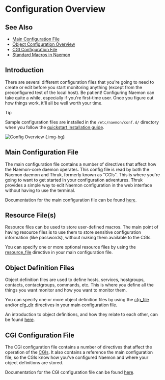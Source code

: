 # Configuration Overview

## See Also
- [Main Configuration File](configmain)
- [Object Configuration Overview](configobject)
- [CGI Configuration File](configcgi)
- [Standard Macros in Naemon](macrolist)


## Introduction

There are several different configuration files that you're going to need to create or edit before you start monitoring anything (except from the preconfigured test of the local host).  Be patient!  Configuring Naemon can take quite a while, especially if you're first-time user.  Once you figure out how things work, it'll all be well worth your time. <i class="fa-solid fa-face-smile"></i>

> [!TIP]
> Sample configuration files are installed in the `/etc/naemon/conf.d/` directory when you follow the [quickstart installation guide](quickstart).

![Config Overview](/images/usersguide/svg/configoverview.svg) {.img-bg}

## Main Configuration File

The main configuration file contains a number of directives that affect how the Naemon-core daemon operates.  This config file is read by both the Naemon daemon and Thruk, formerly known as "CGIs".  This is where you're going to want to get started in your configuration adventures. Thruk provides a simple way to edit Naemon configuration in the web interface without having to use the terminal.

Documentation for the main configuration file can be found [here](configmain).

## Resource File(s)

Resource files can be used to store user-defined macros.  The main point of having resource files is to use them to store sensitive configuration information (like passwords), without making them available to the CGIs.

You can specify one or more optional resource files by using the [resource_file](configmain#resource_file) directive in your main configuration file.

## Object Definition Files

Object definition files are used to define hosts, services, hostgroups, contacts, contactgroups, commands, etc.  This is where you define all the things you want monitor and how you want to monitor them.

You can specify one or more object definition files by using the [cfg_file](configmain#cfg_file) and/or [cfg_dir](configmain#cfg_dir) directives in your main configuration file.

An introduction to object definitions, and how they relate to each other, can be found [here](configobject).

## CGI Configuration File

The CGI configuration file contains a number of directives that affect the operation of the [CGIs](cgis).  It also contains a reference the main configuration file, so the CGIs know how you've configured Naemon and where your object definitions are stored.

Documentation for the CGI configuration file can be found [here](configcgi).
